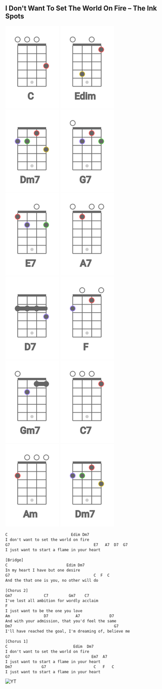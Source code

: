 ## I Don't Want To Set The World On Fire – The Ink Spots

![C][] ![Edim][] ![Dm7][] ![G7][] ![E7][] ![A7][] ![D7][] ![F][] ![Gm7][] ![C7][] ![Am][] ![Dm7][]

```
C                            Edim Dm7
I don't want to set the world on fire
G7                                     E7   A7  D7  G7
I just want to start a flame in your heart

[Bridge]
C                          Edim Dm7
In my heart I have but one desire
G7                                     C  F  C
And the that one is you, no other will do

[Chorus 2]
Gm7              C7         Gm7    C7
I've lost all ambition for wordly acclaim
F
I just want to be the one you love
Am               D7            A7             D7
And with your admission, that you'd feel the same
Dm7                                             G7 
I'll have reached the goal, I'm dreaming of, believe me

[Chorus 1]
C                             Edim  Dm7
I don't want to set the world on fire
G7                                    Em7  A7
I just want to start a flame in your heart
Dm7             G7                     C   F   C
I just want to start a flame in your heart
```

![YT](https://www.youtube.com/watch?v=4-43lLKaqBQ)

[C]: https://raw.githubusercontent.com/Capevace/ukulele-chords/main/svgs/C.svg
[Edim]: https://raw.githubusercontent.com/Capevace/ukulele-chords/main/svgs/Edim.svg
[Dm7]: https://raw.githubusercontent.com/Capevace/ukulele-chords/main/svgs/Dm7.svg
[G7]: https://raw.githubusercontent.com/Capevace/ukulele-chords/main/svgs/G7.svg
[E7]: https://raw.githubusercontent.com/Capevace/ukulele-chords/main/svgs/E7.svg
[A7]: https://raw.githubusercontent.com/Capevace/ukulele-chords/main/svgs/A7.svg
[D7]: https://raw.githubusercontent.com/Capevace/ukulele-chords/main/svgs/D7.svg
[F]: https://raw.githubusercontent.com/Capevace/ukulele-chords/main/svgs/F.svg
[Gm7]: https://raw.githubusercontent.com/Capevace/ukulele-chords/main/svgs/Gm7.svg
[C7]: https://raw.githubusercontent.com/Capevace/ukulele-chords/main/svgs/C7.svg
[Am]: https://raw.githubusercontent.com/Capevace/ukulele-chords/main/svgs/Am.svg